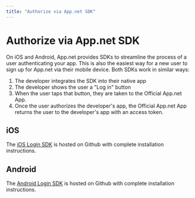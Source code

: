 ```yaml
---
title: "Authorize via App.net SDK"
---
```


# Authorize via App.net SDK

On iOS and Android, App.net provides SDKs to streamline the process of a user authenticating your app. This is also the easiest way for a new user to sign up for App.net via their mobile device. Both SDKs work in similar ways:

1. The developer integrates the SDK into their native app
2. The developer shows the user a "Log in" button
3. When the user taps that button, they are taken to the Official App.net App.
4. Once the user authorizes the developer's app, the Official App.net App returns the user to the developer's app with an access token.

## iOS

The [iOS Login SDK](https://github.com/appdotnet/ADNLogin-SDK-iOS) is hosted on Github with complete installation instructions.

## Android

The [Android Login SDK](https://github.com/appdotnet/ADNLogin-SDK-Android) is hosted on Github with complete installation instructions.

